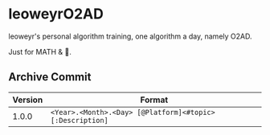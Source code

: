 # leoweyrO2AD

leoweyr's personal algorithm training, one algorithm a day, namely O2AD. 

Just for MATH & 🤏.

## Archive Commit

| Version | Format                                                   |
| ------- | -------------------------------------------------------- |
| 1.0.0   | `<Year>.<Month>.<Day> [@Platform]<#topic>[:Description]` |

